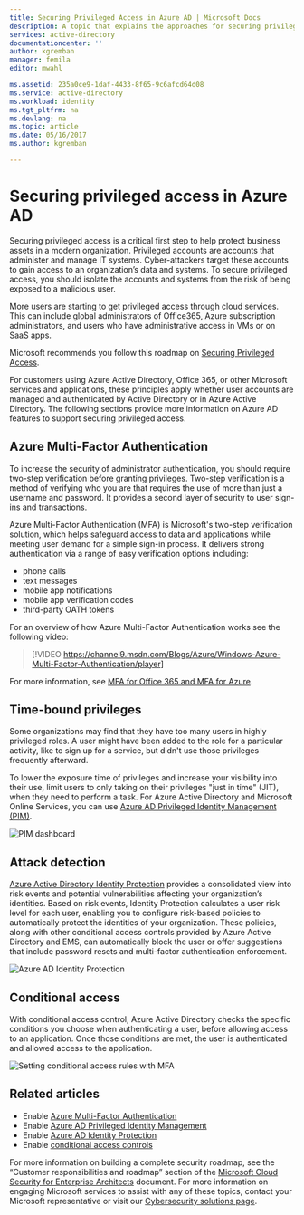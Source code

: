 ```yaml
---
title: Securing Privileged Access in Azure AD | Microsoft Docs
description: A topic that explains the approaches for securing privileged access across Azure, Azure Active Directory and Microsoft Online Services.
services: active-directory
documentationcenter: ''
author: kgremban
manager: femila
editor: mwahl

ms.assetid: 235a0ce9-1daf-4433-8f65-9c6afcd64d08
ms.service: active-directory
ms.workload: identity
ms.tgt_pltfrm: na
ms.devlang: na
ms.topic: article
ms.date: 05/16/2017
ms.author: kgremban

---
```

# Securing privileged access in Azure AD
Securing privileged access is a critical first step to help protect business assets in a modern organization. Privileged accounts are accounts that administer and manage IT systems. Cyber-attackers target these accounts to gain access to an organization’s data and systems. To secure privileged access, you should isolate the accounts and systems from the risk of being exposed to a malicious user.

More users are starting to get privileged access through cloud services. This can include global administrators of Office365, Azure subscription administrators, and users who have administrative access in VMs or on SaaS apps.

Microsoft recommends you follow this roadmap on [Securing Privileged Access](https://technet.microsoft.com/library/mt631194.aspx).

For customers using Azure Active Directory, Office 365, or other Microsoft services and applications, these principles apply whether user accounts are managed and authenticated by Active Directory or in Azure Active Directory. The following sections provide more information on Azure AD features to support securing privileged access.

## Azure Multi-Factor Authentication
To increase the security of administrator authentication, you should require two-step verification before granting privileges. Two-step verification is a method of verifying who you are that requires the use of more than just a username and password. It provides a second layer of security to user sign-ins and transactions.

Azure Multi-Factor Authentication (MFA) is Microsoft's two-step verification solution, which helps safeguard access to data and applications while meeting user demand for a simple sign-in process. It delivers strong authentication via a range of easy verification options including:

- phone calls
- text messages
- mobile app notifications
- mobile app verification codes
- third-party OATH tokens

For an overview of how Azure Multi-Factor Authentication works see the following video:

> [!VIDEO https://channel9.msdn.com/Blogs/Azure/Windows-Azure-Multi-Factor-Authentication/player]

For more information, see [MFA for Office 365 and MFA for Azure](https://blogs.technet.microsoft.com/ad/2014/02/11/mfa-for-office-365-and-mfa-for-azure/).

## Time-bound privileges
Some organizations may find that they have too many users in highly privileged roles. A user might have been added to the role for a particular activity, like to sign up for a service, but didn't use those privileges frequently afterward.

To lower the exposure time of privileges and increase your visibility into their use, limit users to only taking on their privileges "just in time" (JIT), when they need to perform a task. For Azure Active Directory and Microsoft Online Services, you can use [Azure AD Privileged Identity Management (PIM)](http://aka.ms/AzurePIM).

![PIM dashboard][2]

## Attack detection
[Azure Active Directory Identity Protection](../active-directory-identityprotection.md) provides a consolidated view into risk events and potential vulnerabilities affecting your organization’s identities. Based on risk events, Identity Protection calculates a user risk level for each user, enabling you to configure risk-based policies to automatically protect the identities of your organization. These policies, along with other conditional access controls provided by Azure Active Directory and EMS, can automatically block the user or offer suggestions that include password resets and multi-factor authentication enforcement.

![Azure AD Identity Protection][3]

## Conditional access
With conditional access control, Azure Active Directory checks the specific conditions you choose when authenticating a user, before allowing access to an application. Once those conditions are met, the user is authenticated and allowed access to the application.

![Setting conditional access rules with MFA][4]

## Related articles
* Enable [Azure Multi-Factor Authentication](../../multi-factor-authentication/multi-factor-authentication-get-started-cloud.md)
* Enable [Azure AD Privileged Identity Management](../active-directory-privileged-identity-management-configure.md)
* Enable [Azure AD Identity Protection](../active-directory-identityprotection.md)
* Enable [conditional access controls](../active-directory-conditional-access.md)

For more information on building a complete security roadmap, see the “Customer responsibilities and roadmap” section of the [Microsoft Cloud Security for Enterprise Architects](http://aka.ms/securecustomer) document. For more information on engaging Microsoft services to assist with any of these topics, contact your Microsoft representative or visit our [Cybersecurity solutions page](https://www.microsoft.com/en-us/microsoftservices/campaigns/cybersecurity-protection.aspx).

<!--Image references-->
[1]: ../media/active-directory-privileged-identity-management-configure/Search_PIM.png
[2]: ../media/active-directory-privileged-identity-management-configure/PIM_Dash.png
[3]: ../media/active-directory-identityprotection/29.png
[4]: ../media/active-directory-conditional-access/conditionalaccess-saas-apps.png
